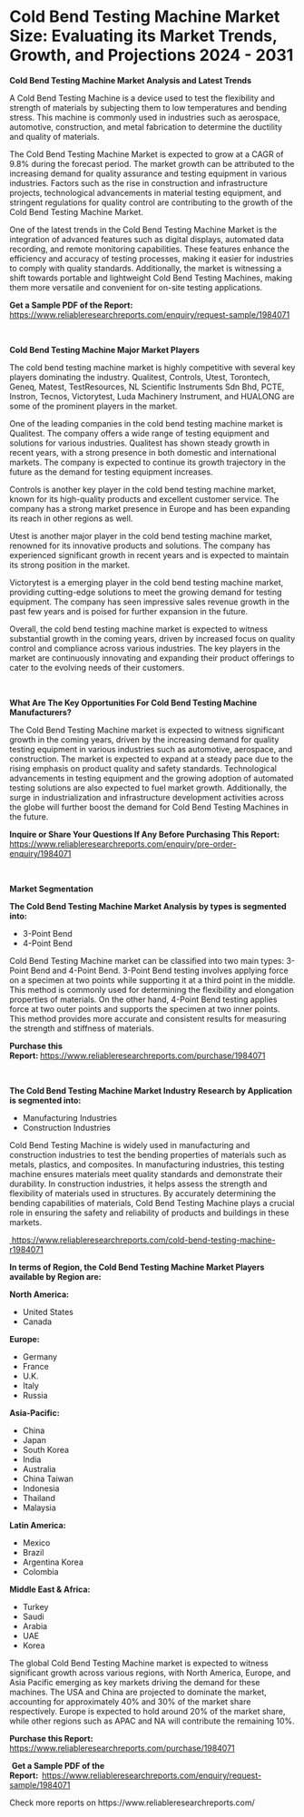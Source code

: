 <p><h1>Cold Bend Testing Machine Market Size: Evaluating its Market Trends, Growth, and Projections 2024 - 2031</h1></p><p><strong>Cold Bend Testing Machine Market Analysis and Latest Trends</strong></p>
<p><p>A Cold Bend Testing Machine is a device used to test the flexibility and strength of materials by subjecting them to low temperatures and bending stress. This machine is commonly used in industries such as aerospace, automotive, construction, and metal fabrication to determine the ductility and quality of materials.</p><p>The Cold Bend Testing Machine Market is expected to grow at a CAGR of 9.8% during the forecast period. The market growth can be attributed to the increasing demand for quality assurance and testing equipment in various industries. Factors such as the rise in construction and infrastructure projects, technological advancements in material testing equipment, and stringent regulations for quality control are contributing to the growth of the Cold Bend Testing Machine Market.</p><p>One of the latest trends in the Cold Bend Testing Machine Market is the integration of advanced features such as digital displays, automated data recording, and remote monitoring capabilities. These features enhance the efficiency and accuracy of testing processes, making it easier for industries to comply with quality standards. Additionally, the market is witnessing a shift towards portable and lightweight Cold Bend Testing Machines, making them more versatile and convenient for on-site testing applications.</p></p>
<p><strong>Get a Sample PDF of the Report:&nbsp;</strong> <a href="https://www.reliableresearchreports.com/enquiry/request-sample/1984071">https://www.reliableresearchreports.com/enquiry/request-sample/1984071</a></p>
<p>&nbsp;</p>
<p><strong>Cold Bend Testing Machine Major Market Players</strong></p>
<p><p>The cold bend testing machine market is highly competitive with several key players dominating the industry. Qualitest, Controls, Utest, Torontech, Geneq, Matest, TestResources, NL Scientific Instruments Sdn Bhd, PCTE, Instron, Tecnos, Victorytest, Luda Machinery Instrument, and HUALONG are some of the prominent players in the market.</p><p>One of the leading companies in the cold bend testing machine market is Qualitest. The company offers a wide range of testing equipment and solutions for various industries. Qualitest has shown steady growth in recent years, with a strong presence in both domestic and international markets. The company is expected to continue its growth trajectory in the future as the demand for testing equipment increases.</p><p>Controls is another key player in the cold bend testing machine market, known for its high-quality products and excellent customer service. The company has a strong market presence in Europe and has been expanding its reach in other regions as well.</p><p>Utest is another major player in the cold bend testing machine market, renowned for its innovative products and solutions. The company has experienced significant growth in recent years and is expected to maintain its strong position in the market.</p><p>Victorytest is a emerging player in the cold bend testing machine market, providing cutting-edge solutions to meet the growing demand for testing equipment. The company has seen impressive sales revenue growth in the past few years and is poised for further expansion in the future.</p><p>Overall, the cold bend testing machine market is expected to witness substantial growth in the coming years, driven by increased focus on quality control and compliance across various industries. The key players in the market are continuously innovating and expanding their product offerings to cater to the evolving needs of their customers.</p></p>
<p>&nbsp;</p>
<p><strong>What Are The Key Opportunities For Cold Bend Testing Machine Manufacturers?</strong></p>
<p><p>The Cold Bend Testing Machine market is expected to witness significant growth in the coming years, driven by the increasing demand for quality testing equipment in various industries such as automotive, aerospace, and construction. The market is expected to expand at a steady pace due to the rising emphasis on product quality and safety standards. Technological advancements in testing equipment and the growing adoption of automated testing solutions are also expected to fuel market growth. Additionally, the surge in industrialization and infrastructure development activities across the globe will further boost the demand for Cold Bend Testing Machines in the future.</p></p>
<p><strong>Inquire or Share Your Questions If Any Before Purchasing This Report:</strong> <a href="https://www.reliableresearchreports.com/enquiry/pre-order-enquiry/1984071">https://www.reliableresearchreports.com/enquiry/pre-order-enquiry/1984071</a></p>
<p>&nbsp;</p>
<p><strong>Market Segmentation</strong></p>
<p><strong>The Cold Bend Testing Machine Market Analysis by types is segmented into:</strong></p>
<p><ul><li>3-Point Bend</li><li>4-Point Bend</li></ul></p>
<p><p>Cold Bend Testing Machine market can be classified into two main types: 3-Point Bend and 4-Point Bend. 3-Point Bend testing involves applying force on a specimen at two points while supporting it at a third point in the middle. This method is commonly used for determining the flexibility and elongation properties of materials. On the other hand, 4-Point Bend testing applies force at two outer points and supports the specimen at two inner points. This method provides more accurate and consistent results for measuring the strength and stiffness of materials.</p></p>
<p><strong>Purchase this Report:&nbsp;</strong><a href="https://www.reliableresearchreports.com/purchase/1984071">https://www.reliableresearchreports.com/purchase/1984071</a></p>
<p>&nbsp;</p>
<p><strong>The Cold Bend Testing Machine Market Industry Research by Application is segmented into:</strong></p>
<p><ul><li>Manufacturing Industries</li><li>Construction Industries</li></ul></p>
<p><p>Cold Bend Testing Machine is widely used in manufacturing and construction industries to test the bending properties of materials such as metals, plastics, and composites. In manufacturing industries, this testing machine ensures materials meet quality standards and demonstrate their durability. In construction industries, it helps assess the strength and flexibility of materials used in structures. By accurately determining the bending capabilities of materials, Cold Bend Testing Machine plays a crucial role in ensuring the safety and reliability of products and buildings in these markets.</p></p>
<p><a href="https://www.reliableresearchreports.com/cold-bend-testing-machine-r1984071">&nbsp;https://www.reliableresearchreports.com/cold-bend-testing-machine-r1984071</a></p>
<p><strong>In terms of Region, the Cold Bend Testing Machine Market Players available by Region are:</strong></p>
<p>
    <p> <strong> North America: </strong>
        <ul>
            <li>United States</li>
            <li>Canada</li>
        </ul>
        </p> 
    <p> <strong> Europe: </strong>
        <ul>
            <li>Germany</li>
            <li>France</li>
            <li>U.K.</li>
            <li>Italy</li>
            <li>Russia</li>
        </ul>
        </p> 
    <p> <strong> Asia-Pacific: </strong>
        <ul>
            <li>China</li>
            <li>Japan</li>
            <li>South Korea</li>
            <li>India</li>
            <li>Australia</li>
            <li>China Taiwan</li>
            <li>Indonesia</li>
            <li>Thailand</li>
            <li>Malaysia</li>
        </ul>
        </p> 
    <p> <strong> Latin America: </strong>
        <ul>
            <li>Mexico</li>
            <li>Brazil</li>
            <li>Argentina Korea</li>
            <li>Colombia</li>
        </ul>
        </p> 
    <p> <strong> Middle East & Africa: </strong>
        <ul>
            <li>Turkey</li>
            <li>Saudi</li>
            <li>Arabia</li>
            <li>UAE</li>
            <li>Korea</li>
        </ul>
    </p>
    </p>
<p><p>The global Cold Bend Testing Machine market is expected to witness significant growth across various regions, with North America, Europe, and Asia Pacific emerging as key markets driving the demand for these machines. The USA and China are projected to dominate the market, accounting for approximately 40% and 30% of the market share respectively. Europe is expected to hold around 20% of the market share, while other regions such as APAC and NA will contribute the remaining 10%.</p></p>
<p><strong>Purchase this Report: </strong><a href="https://www.reliableresearchreports.com/purchase/1984071">https://www.reliableresearchreports.com/purchase/1984071</a></p>
<p>&nbsp;<strong>Get a Sample PDF of the Report:&nbsp;&nbsp;</strong><a href="https://www.reliableresearchreports.com/enquiry/request-sample/1984071">https://www.reliableresearchreports.com/enquiry/request-sample/1984071</a></p>
<p><strong></strong></p>
<p>Check more reports on https://www.reliableresearchreports.com/</p>